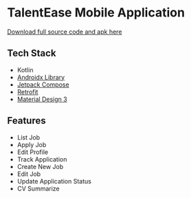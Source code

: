# TalentEase Mobile Application
[Download full source code and apk here](https://github.com/talentease/mobile/releases/tag/v.1.0.0)
## Tech Stack
- Kotlin
- [Androidx Library](https://developer.android.com/jetpack?hl=id)
- [Jetpack Compose](https://developer.android.com/jetpack/compose)
- [Retrofit](https://square.github.io/retrofit/)
- [Material Design 3](https://m3.material.io/)
## Features
- List Job
- Apply Job
- Edit Profile
- Track Application
- Create New Job
- Edit Job
- Update Application Status
- CV Summarize
